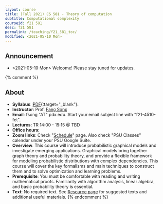 ```yaml
---
layout: course
title: (Fall 2021) CS 581 - Theory of computation 
subtitle: Computational complexity 
courseid: f21 581
desc: f21 581
permalink: /teaching/f21_581_toc/
modified: <2021-05-10 Mon>
---
```


## Announcement
*  <2021-05-10 Mon> Welcome! Please stay tuned for updates. 

{% comment %}
## About
*  **Syllabus**:
   [PDF]({{base}}/teaching/f21_581_fet/f21_581_toc_syllabus.pdf){:target="_blank"}.
*  **Instructor**: Prof. [Fang Song]({{base}}/) 
*  **Email**: fsong "AT" pdx.edu. Start your email subject line
   with "f21-4510-fet". 
*  **Lectures**: TR 14:00 - 15:15 @ TBD
*  **Office hours**: 
*  **Zoom links**: Check
   "[Schedule]({{base}}/teaching/f21_581_toc/schedule/)" page. Also
   check "PSU Classes" calendar under your PSU Google Suite.
*  **Overview**: This course will introduce probabilistic graphical
   models and investigate emerging applications. Graphical models
   bring together graph theory and probability theory, and provide a
   flexible framework for modeling probabilistic distributions with
   complex dependencies. This course will cover the key formalisms and
   main techniques to construct them and to solve optimization and
   learning problems.
*  **Prerequisite**: You must be comfortable with reading and writing
   mathematical proofs. Familiarity with algorithm analysis, linear
   algebra, and basic probability theory is essential.
*  **Text**: No required text. See [Resource
   page]({{base}}/teaching/f21_581_toc/resource/) for suggested texts
   and additional useful materials.
{% endcomment %}
  
